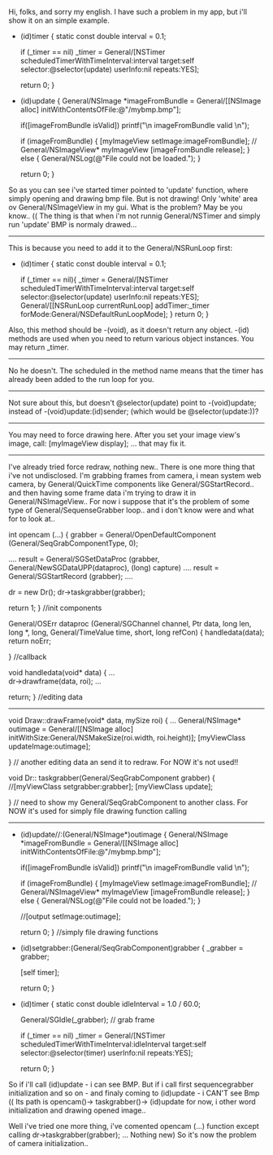 

Hi, folks, and sorry my english. I have such a problem in my app, but i'll show it on an simple example.

    

- (id)timer
{
	static const double interval = 0.1;

	if (_timer == nil)
	    _timer = General/[NSTimer
          scheduledTimerWithTimeInterval:interval
          target:self
          selector:@selector(update)
          userInfo:nil
          repeats:YES];
  
  return 0;
}

- (id)update
{
  General/NSImage *imageFromBundle = General/[[NSImage alloc] initWithContentsOfFile:@"/mybmp.bmp"];
  
  if([imageFromBundle isValid]) printf("\n imageFromBundle valid \n");

  if (imageFromBundle)
  {
    [myImageView setImage:imageFromBundle]; //  General/NSImageView* myImageView
    [imageFromBundle release];
  }
  else
  {
    General/NSLog(@"File could not be loaded.");
  }
  
  return 0;
}



So as you can see i've started timer pointed to 'update' function, where simply opening and drawing bmp file. But is not drawing! Only 'white' area ov General/NSImageView in my gui. What is the problem? May be you know.. (( The thing is that when i'm not runnig General/NSTimer and simply run 'update' BMP is normaly drawed...

----

This is because you need to add it to the General/NSRunLoop first:

    
- (id)timer
{
	static const double interval = 0.1;

	if (_timer == nil){
	    _timer = General/[NSTimer
          scheduledTimerWithTimeInterval:interval
          target:self
          selector:@selector(update)
          userInfo:nil
          repeats:YES];
       General/[[NSRunLoop currentRunLoop] addTimer:_timer forMode:General/NSDefaultRunLoopMode];
  }
  return 0;
}



Also, this method should be -(void), as it doesn't return any object. -(id) methods are used when you need to return various object instances. You may return _timer.

----
No he doesn't. The     scheduled in the method name means that the timer has already been added to the run loop for you.


----

Not sure about this, but doesn't @selector(update) point to -(void)update; instead of -(void)update:(id)sender; (which would be @selector(update:))? 

----

You may need to force drawing here. After you set your image view's image, call:     [myImageView display]; ... that may fix it.

----

I've already tried force redraw, nothing new..
There is one more thing that i've not undisclosed. I'm grabbing frames from camera, i mean system web camera, by General/QuickTime components like General/SGStartRecord.. and then having some frame data i'm trying to draw it in General/NSImageView.. For now i suppose that it's the problem of some type of General/SequenseGrabber loop.. and i don't know were and what for to look at..

    

int opencam (...)
{
  grabber = General/OpenDefaultComponent (General/SeqGrabComponentType, 0);

  ....
  result = General/SGSetDataProc (grabber, General/NewSGDataUPP(dataproc), (long) capture)
  ....
  result = General/SGStartRecord (grabber);
  ....   

  dr = new Dr();
  dr->taskgrabber(grabber);

  return 1;
} //init components

General/OSErr dataproc (General/SGChannel channel, Ptr data, long len, long *, long, General/TimeValue time, short, long refCon)
{
  handledata(data);  
  return noErr;

} //callback

void handledata(void* data)
{
  ...  
  dr->drawframe(data, roi);
  ...
  
  return;
} //editing data

-------------

void Draw::drawFrame(void* data, mySize roi)
{
  ...
  General/NSImage* outimage = General/[[NSImage alloc] initWithSize:General/NSMakeSize(roi.width, roi.height)];
  [myViewClass updateImage:outimage];

} // another editing data an send it to redraw. For NOW it's not used!!


void Dr:: taskgrabber(General/SeqGrabComponent grabber)
{
  //[myViewClass setgrabber:grabber];
  [myViewClass update];

} // need to show my General/SeqGrabComponent to another class. For NOW it's used for simply file drawing function calling

--------------

- (id)update//:(General/NSImage*)outimage
{
  General/NSImage *imageFromBundle = General/[[NSImage alloc] initWithContentsOfFile:@"/mybmp.bmp"];
  
  if([imageFromBundle isValid]) printf("\n imageFromBundle valid \n");

  if (imageFromBundle)
  {
    [myImageView setImage:imageFromBundle]; //  General/NSImageView* myImageView
    [imageFromBundle release];
  }
  else
  {
    General/NSLog(@"File could not be loaded.");
  }
  
  //[output setImage:outimage];

  return 0;
} //simply file drawing functions



- (id)setgrabber:(General/SeqGrabComponent)grabber
{
  _grabber = grabber;
    
  [self timer];
  
  return 0;
}



- (id)timer
{
  static const double idleInterval = 1.0 / 60.0;

  General/SGIdle(_grabber); // grab frame

  if (_timer == nil)
  	_timer = General/[NSTimer
          scheduledTimerWithTimeInterval:idleInterval
          target:self
          selector:@selector(timer)
          userInfo:nil
          repeats:YES];
 
  return 0;
}



So if i'll call (id)update - i can see BMP. But if i call first sequencegrabber initialization and so on - and finaly coming to (id)update - i CAN'T see Bmp (( Its path is opencam()-> taskgrabber()-> (id)update for now, i other word initialization and drawing opened image.. 

Well i've tried one more thing, i've comented opencam (...) function except calling dr->taskgrabber(grabber); ... Nothing new) So it's now the problem of camera initialization..